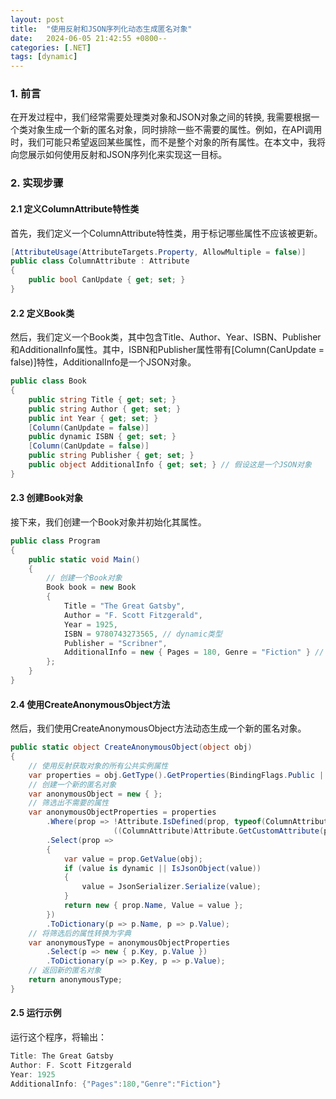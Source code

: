 ```yaml
---
layout: post
title:  "使用反射和JSON序列化动态生成匿名对象"
date:   2024-06-05 21:42:55 +0800--
categories: [.NET]
tags: [dynamic]  
---
```


### 1. 前言

在开发过程中，我们经常需要处理类对象和JSON对象之间的转换, 我需要根据一个类对象生成一个新的匿名对象，同时排除一些不需要的属性。例如，在API调用时，我们可能只希望返回某些属性，而不是整个对象的所有属性。在本文中，我将向您展示如何使用反射和JSON序列化来实现这一目标。

### 2. 实现步骤

#### 2.1 定义ColumnAttribute特性类

首先，我们定义一个ColumnAttribute特性类，用于标记哪些属性不应该被更新。

```csharp
[AttributeUsage(AttributeTargets.Property, AllowMultiple = false)]
public class ColumnAttribute : Attribute
{
    public bool CanUpdate { get; set; }
}
```

#### 2.2 定义Book类

然后，我们定义一个Book类，其中包含Title、Author、Year、ISBN、Publisher和AdditionalInfo属性。其中，ISBN和Publisher属性带有[Column(CanUpdate = false)]特性，AdditionalInfo是一个JSON对象。

```csharp
public class Book
{
    public string Title { get; set; }
    public string Author { get; set; }
    public int Year { get; set; }
    [Column(CanUpdate = false)]
    public dynamic ISBN { get; set; }
    [Column(CanUpdate = false)]
    public string Publisher { get; set; }
    public object AdditionalInfo { get; set; } // 假设这是一个JSON对象
}
```

#### 2.3 创建Book对象

接下来，我们创建一个Book对象并初始化其属性。

```csharp
public class Program
{
    public static void Main()
    {
        // 创建一个Book对象
        Book book = new Book
        {
            Title = "The Great Gatsby",
            Author = "F. Scott Fitzgerald",
            Year = 1925,
            ISBN = 9780743273565, // dynamic类型
            Publisher = "Scribner",
            AdditionalInfo = new { Pages = 180, Genre = "Fiction" } // JSON对象
        };
    }
}
```

#### 2.4 使用CreateAnonymousObject方法

然后，我们使用CreateAnonymousObject方法动态生成一个新的匿名对象。

```csharp
public static object CreateAnonymousObject(object obj)
{
    // 使用反射获取对象的所有公共实例属性
    var properties = obj.GetType().GetProperties(BindingFlags.Public | BindingFlags.Instance);
    // 创建一个新的匿名对象
    var anonymousObject = new { };
    // 筛选出不需要的属性
    var anonymousObjectProperties = properties
        .Where(prop => !Attribute.IsDefined(prop, typeof(ColumnAttribute)) ||
                       ((ColumnAttribute)Attribute.GetCustomAttribute(prop, typeof(ColumnAttribute))).CanUpdate)
        .Select(prop =>
        {
            var value = prop.GetValue(obj);
            if (value is dynamic || IsJsonObject(value))
            {
                value = JsonSerializer.Serialize(value);
            }
            return new { prop.Name, Value = value };
        })
        .ToDictionary(p => p.Name, p => p.Value);
    // 将筛选后的属性转换为字典
    var anonymousType = anonymousObjectProperties
        .Select(p => new { p.Key, p.Value })
        .ToDictionary(p => p.Key, p => p.Value);
    // 返回新的匿名对象
    return anonymousType;
}
```

#### 2.5 运行示例

运行这个程序，将输出：

```csharp
Title: The Great Gatsby
Author: F. Scott Fitzgerald
Year: 1925
AdditionalInfo: {"Pages":180,"Genre":"Fiction"}
```
